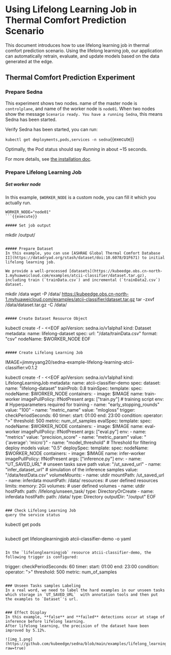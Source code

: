 # Using Lifelong Learning Job in Thermal Comfort Prediction Scenario

This document introduces how to use lifelong learning job in thermal comfort prediction scenario.
Using the lifelong learning job, our application can automatically retrain, evaluate,
and update models based on the data generated at the edge.

##  Thermal Comfort Prediction Experiment

### Prepare Sedna

This experiment shows two nodes. name of the master node is `controlplane`, and name of the worker node is `node01`.
When two nodes show the message `Scenario ready. You have a running Sedna`, this means Sedna has been started.

Verify Sedna has been started, you can run:

`kubectl get deployments,pods,services -n sedna`{{execute}}

Optimally, the Pod status should say _Running_ in about ~15 seconds.

For more details, see [the installation doc](https://github.com/kubeedge/sedna/blob/main/docs/setup/install.md).

### Prepare Lifelong Learning Job

##### Set worker node
In this example, `$WORKER_NODE` is a custom node, you can fill it which you actually run.

```
WORKER_NODE="node01"
```{{execute}}

##### Set job output

```
mkdir /output/
```{{execute HOST2}}

##### Prepare Dataset
In this example, you can use [ASHRAE Global Thermal Comfort Database II](https://datadryad.org/stash/dataset/doi:10.6078/D1F671) to initial lifelong learning job.

We provide a well-processed [datasets](https://kubeedge.obs.cn-north-1.myhuaweicloud.com/examples/atcii-classifier/dataset.tar.gz), including train (`trainData.csv`) and incremental (`trainData2.csv`) dataset.

```
mkdir /data
wget -P /data/ https://kubeedge.obs.cn-north-1.myhuaweicloud.com/examples/atcii-classifier/dataset.tar.gz
tar -zxvf /data/dataset.tar.gz -C /data/
```{{execute HOST2}}

##### Create Dataset Resource Object

```
kubectl create -f - <<EOF
apiVersion: sedna.io/v1alpha1
kind: Dataset
metadata:
  name: lifelong-dataset
spec:
  url: "/data/trainData.csv"
  format: "csv"
  nodeName: $WORKER_NODE
EOF
```{{execute}}

##### Create Lifelong Learning Job

```
IMAGE=jimmyyang20/sedna-example-lifelong-learning-atcii-classifier:v0.1.2

kubectl create -f - <<EOF
apiVersion: sedna.io/v1alpha1
kind: LifelongLearningJob
metadata:
  name: atcii-classifier-demo
spec:
  dataset:
    name: "lifelong-dataset"
    trainProb: 0.8
  trainSpec:
    template:
      spec:
        nodeName: $WORKER_NODE
        containers:
          - image: $IMAGE
            name:  train-worker
            imagePullPolicy: IfNotPresent
            args: ["train.py"]  # training script
            env:  # Hyperparameters required for training
              - name: "early_stopping_rounds"
                value: "100"
              - name: "metric_name"
                value: "mlogloss"
    trigger:
      checkPeriodSeconds: 60
      timer:
        start: 01:00
        end: 23:00
      condition:
        operator: ">"
        threshold: 500
        metric: num_of_samples
  evalSpec:
    template:
      spec:
        nodeName: $WORKER_NODE
        containers:
          - image: $IMAGE
            name:  eval-worker
            imagePullPolicy: IfNotPresent
            args: ["eval.py"]
            env:
              - name: "metrics"
                value: "precision_score"
              - name: "metric_param"
                value: "{'average': 'micro'}"
              - name: "model_threshold"  # Threshold for filtering deploy models
                value: "0.5"
  deploySpec:
    template:
      spec:
        nodeName: $WORKER_NODE
        containers:
        - image: $IMAGE
          name:  infer-worker
          imagePullPolicy: IfNotPresent
          args: ["inference.py"]
          env:
          - name: "UT_SAVED_URL"  # unseen tasks save path
            value: "/ut_saved_url"
          - name: "infer_dataset_url"  # simulation of the inference samples 
            value: "/data/testData.csv"
          volumeMounts:
          - name: utdir
            mountPath: /ut_saved_url
          - name: inferdata
            mountPath: /data/
          resources:  # user defined resources
            limits:
              memory: 2Gi
        volumes:   # user defined volumes
          - name: utdir
            hostPath:
              path: /lifelong/unseen_task/
              type: DirectoryOrCreate
          - name: inferdata
            hostPath:
              path:  /data/
              type: Directory
  outputDir: "/output"
EOF
```{{execute}}

### Check Lifelong Learning Job
query the service status
```
kubectl get pods
```{{execute}}

```
kubectl get lifelonglearningjob atcii-classifier-demo -o yaml
```{{execute}}

In the `lifelonglearningjob` resource atcii-classifier-demo, the following trigger is configured:
```
trigger:
  checkPeriodSeconds: 60
  timer:
    start: 01:00
    end: 23:00
  condition:
    operator: ">"
    threshold: 500
    metric: num_of_samples
```

### Unseen Tasks samples Labeling
In a real word, we need to label the hard examples in our unseen tasks which storage in `UT_SAVED_URL`  with annotation tools and then put the examples to `Dataset`'s url.


### Effect Display
In this example, **false** and **failed** detections occur at stage of inference before lifelong learning.
After lifelong learning, the precision of the dataset have been improved by 5.12%.

![img_1.png](https://github.com/kubeedge/sedna/blob/main/examples/lifelong_learning/atcii/image/effect_comparison.png?raw=true) 

